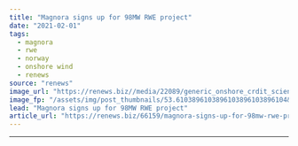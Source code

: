 ```yaml
---
title: "Magnora signs up for 98MW RWE project"
date: "2021-02-01"
tags: 
  - magnora
  - rwe
  - norway
  - onshore wind
  - renews
source: "renews"
image_url: "https://renews.biz//media/22089/generic_onshore_crdit_science_in_hd_unsplash.jpg?mode=crop&width=770&heightratio=0.6103896103896103896103896104&slimmage=true"
image_fp: "/assets/img/post_thumbnails/53.6103896103896103896103896104&slimmage=true"
lead: "Magnora signs up for 98MW RWE project"
article_url: "https://renews.biz/66159/magnora-signs-up-for-98mw-rwe-project/"
---
```


---
